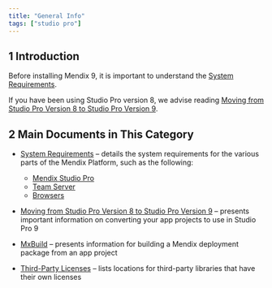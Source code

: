 ```yaml
---
title: "General Info"
tags: ["studio pro"]
---
```


## 1 Introduction

Before installing Mendix 9, it is important to understand the [System Requirements](system-requirements). 

If you have been using Studio Pro version 8, we advise reading [Moving from Studio Pro Version 8 to Studio Pro Version 9](moving-from-8-to-9).

## 2 Main Documents in This Category

* [System Requirements](system-requirements) – details the system requirements for the various parts of the Mendix Platform, such as the following:

	* [Mendix Studio Pro](system-requirements#sp)
	* [Team Server](system-requirements#ts)
	* [Browsers](system-requirements#browsers)

* [Moving from Studio Pro Version 8 to Studio Pro Version 9](moving-from-8-to-9) – presents important information on converting your app projects to use in Studio Pro 9
* [MxBuild](mxbuild) – presents information for building a Mendix deployment package from an app project
* [Third-Party Licenses](third-party-licenses) – lists locations for third-party libraries that have their own licenses
